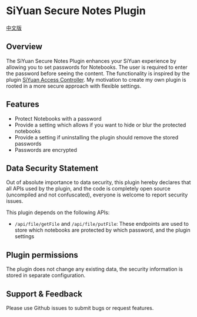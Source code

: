 # SiYuan Secure Notes Plugin

[中文版](./README_zh_CN.md)

## Overview

The SiYuan Secure Notes Plugin enhances your SiYuan experience by allowing you to set passwords for Notebooks. The user is required to enter the password before seeing the content.
The functionality is inspired by the plugin [SiYuan Access Controller](https://github.com/kuangdongksk/siyuan-access-controller/blob/main/README.md). My motivation to create my own plugin is rooted in a more secure approach with flexible settings.

## Features

- Protect Notebooks with a password
- Provide a setting which allows if you want to hide or blur the protected notebooks
- Provide a setting if uninstalling the plugin should remove the stored passwords
- Passwords are encrypted

## Data Security Statement

Out of absolute importance to data security, this plugin hereby declares that all APIs used by the plugin, and the code is completely open source (uncompiled and not confuscated), everyone is welcome to report security issues.

This plugin depends on the following APIs:

- `/api/file/getFile` and `/api/file/putFile`: These endpoints are used to store which notebooks are protected by which password, and the plugin settings

## Plugin permissions

The plugin does not change any existing data, the security information is stored in separate configuration.

## Support & Feedback

Please use Github issues to submit bugs or request features.
